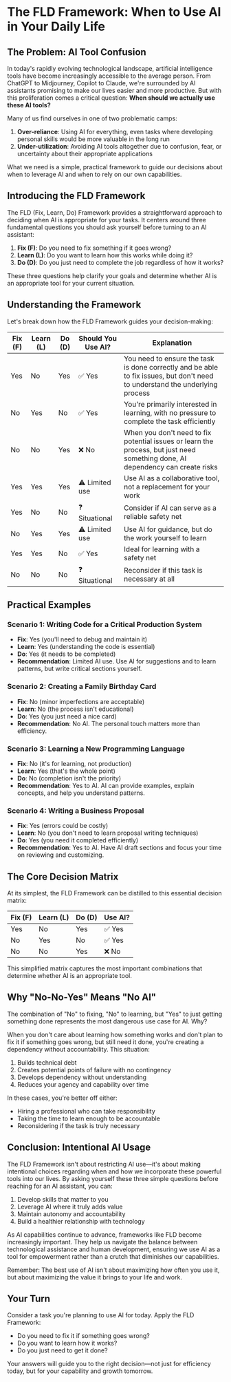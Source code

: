 # The FLD Framework: When to Use AI in Your Daily Life

## The Problem: AI Tool Confusion

In today's rapidly evolving technological landscape, artificial intelligence tools have become increasingly accessible to the average person. From ChatGPT to Midjourney, Copilot to Claude, we're surrounded by AI assistants promising to make our lives easier and more productive. But with this proliferation comes a critical question: **When should we actually use these AI tools?**

Many of us find ourselves in one of two problematic camps:

1. **Over-reliance**: Using AI for everything, even tasks where developing personal skills would be more valuable in the long run
2. **Under-utilization**: Avoiding AI tools altogether due to confusion, fear, or uncertainty about their appropriate applications

What we need is a simple, practical framework to guide our decisions about when to leverage AI and when to rely on our own capabilities.

## Introducing the FLD Framework

The FLD (Fix, Learn, Do) Framework provides a straightforward approach to deciding when AI is appropriate for your tasks. It centers around three fundamental questions you should ask yourself before turning to an AI assistant:

1. **Fix (F)**: Do you need to fix something if it goes wrong?
2. **Learn (L)**: Do you want to learn how this works while doing it?
3. **Do (D)**: Do you just need to complete the job regardless of how it works?

These three questions help clarify your goals and determine whether AI is an appropriate tool for your current situation.

## Understanding the Framework

Let's break down how the FLD Framework guides your decision-making:

| Fix (F) | Learn (L) | Do (D) | Should You Use AI? | Explanation |
|---------|-----------|--------|-------------------|-------------|
| Yes | No | Yes | ✅ Yes | You need to ensure the task is done correctly and be able to fix issues, but don't need to understand the underlying process |
| No | Yes | No | ✅ Yes | You're primarily interested in learning, with no pressure to complete the task efficiently |
| No | No | Yes | ❌ No | When you don't need to fix potential issues or learn the process, but just need something done, AI dependency can create risks |
| Yes | Yes | Yes | ⚠️ Limited use | Use AI as a collaborative tool, not a replacement for your work |
| Yes | No | No | ❓ Situational | Consider if AI can serve as a reliable safety net |
| No | Yes | Yes | ⚠️ Limited use | Use AI for guidance, but do the work yourself to learn |
| Yes | Yes | No | ✅ Yes | Ideal for learning with a safety net |
| No | No | No | ❓ Situational | Reconsider if this task is necessary at all |

## Practical Examples

### Scenario 1: Writing Code for a Critical Production System
- **Fix**: Yes (you'll need to debug and maintain it)
- **Learn**: Yes (understanding the code is essential)
- **Do**: Yes (it needs to be completed)
- **Recommendation**: Limited AI use. Use AI for suggestions and to learn patterns, but write critical sections yourself.

### Scenario 2: Creating a Family Birthday Card
- **Fix**: No (minor imperfections are acceptable)
- **Learn**: No (the process isn't educational)
- **Do**: Yes (you just need a nice card)
- **Recommendation**: No AI. The personal touch matters more than efficiency.

### Scenario 3: Learning a New Programming Language
- **Fix**: No (it's for learning, not production)
- **Learn**: Yes (that's the whole point)
- **Do**: No (completion isn't the priority)
- **Recommendation**: Yes to AI. AI can provide examples, explain concepts, and help you understand patterns.

### Scenario 4: Writing a Business Proposal
- **Fix**: Yes (errors could be costly)
- **Learn**: No (you don't need to learn proposal writing techniques)
- **Do**: Yes (you need it completed efficiently)
- **Recommendation**: Yes to AI. Have AI draft sections and focus your time on reviewing and customizing.

## The Core Decision Matrix

At its simplest, the FLD Framework can be distilled to this essential decision matrix:

| Fix (F) | Learn (L) | Do (D) | Use AI? |
|---------|-----------|--------|---------|
| Yes | No | Yes | ✅ Yes |
| No | Yes | No | ✅ Yes |
| No | No | Yes | ❌ No |

This simplified matrix captures the most important combinations that determine whether AI is an appropriate tool.

## Why "No-No-Yes" Means "No AI"

The combination of "No" to fixing, "No" to learning, but "Yes" to just getting something done represents the most dangerous use case for AI. Why?

When you don't care about learning how something works and don't plan to fix it if something goes wrong, but still need it done, you're creating a dependency without accountability. This situation:

1. Builds technical debt
2. Creates potential points of failure with no contingency
3. Develops dependency without understanding
4. Reduces your agency and capability over time

In these cases, you're better off either:
- Hiring a professional who can take responsibility
- Taking the time to learn enough to be accountable
- Reconsidering if the task is truly necessary

## Conclusion: Intentional AI Usage

The FLD Framework isn't about restricting AI use—it's about making intentional choices regarding when and how we incorporate these powerful tools into our lives. By asking yourself these three simple questions before reaching for an AI assistant, you can:

1. Develop skills that matter to you
2. Leverage AI where it truly adds value
3. Maintain autonomy and accountability
4. Build a healthier relationship with technology

As AI capabilities continue to advance, frameworks like FLD become increasingly important. They help us navigate the balance between technological assistance and human development, ensuring we use AI as a tool for empowerment rather than a crutch that diminishes our capabilities.

Remember: The best use of AI isn't about maximizing how often you use it, but about maximizing the value it brings to your life and work.

## Your Turn

Consider a task you're planning to use AI for today. Apply the FLD Framework:
- Do you need to fix it if something goes wrong?
- Do you want to learn how it works?
- Do you just need to get it done?

Your answers will guide you to the right decision—not just for efficiency today, but for your capability and growth tomorrow.
